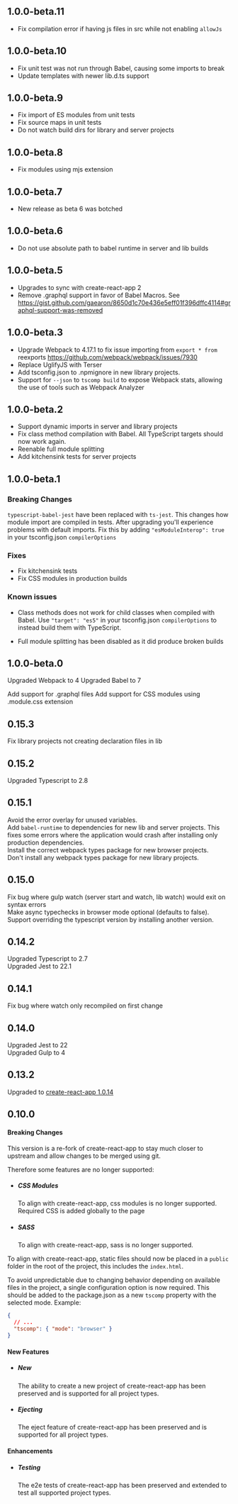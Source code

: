 ## 1.0.0-beta.11

- Fix compilation error if having js files in src while not enabling `allowJs`

## 1.0.0-beta.10

- Fix unit test was not run through Babel, causing some imports to break
- Update templates with newer lib.d.ts support

## 1.0.0-beta.9

- Fix import of ES modules from unit tests
- Fix source maps in unit tests
- Do not watch build dirs for library and server projects

## 1.0.0-beta.8

- Fix modules using mjs extension

## 1.0.0-beta.7

- New release as beta 6 was botched

## 1.0.0-beta.6

- Do not use absolute path to babel runtime in server and lib builds

## 1.0.0-beta.5

- Upgrades to sync with create-react-app 2
- Remove .graphql support in favor of Babel Macros. See https://gist.github.com/gaearon/8650d1c70e436e5eff01f396dffc4114#graphql-support-was-removed

## 1.0.0-beta.3

- Upgrade Webpack to 4.17.1 to fix issue importing from `export * from` reexports https://github.com/webpack/webpack/issues/7930
- Replace UglifyJS with Terser
- Add tsconfig.json to .npmignore in new library projects.
- Support for `--json` to `tscomp build` to expose Webpack stats, allowing the use of tools such as Webpack Analyzer

## 1.0.0-beta.2

- Support dynamic imports in server and library projects
- Fix class method compilation with Babel. All TypeScript targets
  should now work again.
- Reenable full module splitting
- Add kitchensink tests for server projects

## 1.0.0-beta.1

### Breaking Changes

`typescript-babel-jest` have been replaced with `ts-jest`. This changes
how module import are compiled in tests.
After upgrading you'll experience problems with default imports. Fix this
by adding `"esModuleInterop": true` in your tsconfig.json `compilerOptions`

### Fixes

- Fix kitchensink tests
- Fix CSS modules in production builds

### Known issues

- Class methods does not work for child classes when compiled with Babel.
  Use `"target": "es5"` in your tsconfig.json `compilerOptions` to instead
  build them with TypeScript.

- Full module splitting has been disabled as it did produce broken builds

## 1.0.0-beta.0

Upgraded Webpack to 4
Upgraded Babel to 7

Add support for .graphql files
Add support for CSS modules using .module.css extension

## 0.15.3

Fix library projects not creating declaration files in lib

## 0.15.2

Upgraded Typescript to 2.8

## 0.15.1

Avoid the error overlay for unused variables.  
Add `babel-runtime` to dependencies for new lib and server projects. This fixes some errors where
the application would crash after installing only production dependencies.  
Install the correct webpack types package for new browser projects.  
Don't install any webpack types package for new library projects.

## 0.15.0

Fix bug where gulp watch (server start and watch, lib watch) would exit on syntax errors  
Make async typechecks in browser mode optional (defaults to false).  
Support overriding the typescript version by installing another version.

## 0.14.2

Upgraded Typescript to 2.7  
Upgraded Jest to 22.1

## 0.14.1

Fix bug where watch only recompiled on first change

## 0.14.0

Upgraded Jest to 22  
Upgraded Gulp to 4

## 0.13.2

Upgraded to [create-react-app 1.0.14](https://github.com/facebook/create-react-app/blob/master/CHANGELOG.md#1014-september-26-2017)

## 0.10.0

#### Breaking Changes

This version is a re-fork of create-react-app to stay much closer to upstream
and allow changes to be merged using git.

Therefore some features are no longer supported:

- ##### CSS Modules

  To align with create-react-app, css modules is no longer supported. Required CSS is added globally to the page

- ##### SASS
  To align with create-react-app, sass is no longer supported.

To align with create-react-app, static files should now be placed in a `public` folder in the root of the project, this includes the `index.html`.

To avoid unpredictable due to changing behavior depending on available files in the project, a single configuration option is now required. This should be added to the package.json as a new `tscomp` property with the selected mode.
Example:

```json
{
  // ...
  "tscomp": { "mode": "browser" }
}
```

#### New Features

- ##### New

  The ability to create a new project of create-react-app has been preserved and is supported for all project types.

- ##### Ejecting
  The eject feature of create-react-app has been preserved and is supported for all project types.

#### Enhancements

- ##### Testing
  The e2e tests of create-react-app has been preserved and extended to test all supported project types.
